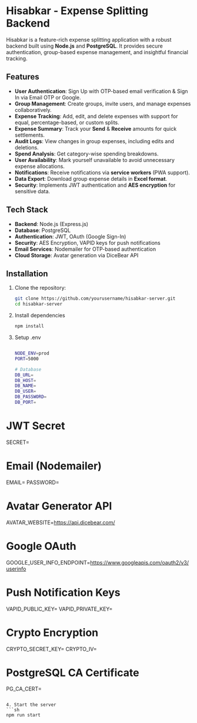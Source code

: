 # Hisabkar - Expense Splitting Backend

Hisabkar is a feature-rich expense splitting application with a robust backend built using **Node.js** and **PostgreSQL**. It provides secure authentication, group-based expense management, and insightful financial tracking.

## Features

- **User Authentication**: Sign Up with OTP-based email verification & Sign In via Email OTP or Google.
- **Group Management**: Create groups, invite users, and manage expenses collaboratively.
- **Expense Tracking**: Add, edit, and delete expenses with support for equal, percentage-based, or custom splits.
- **Expense Summary**: Track your **Send** & **Receive** amounts for quick settlements.
- **Audit Logs**: View changes in group expenses, including edits and deletions.
- **Spend Analysis**: Get category-wise spending breakdowns.
- **User Availability**: Mark yourself unavailable to avoid unnecessary expense allocations.
- **Notifications**: Receive notifications via **service workers** (PWA support).
- **Data Export**: Download group expense details in **Excel format**.
- **Security**: Implements JWT authentication and **AES encryption** for sensitive data.

## Tech Stack

- **Backend**: Node.js (Express.js)
- **Database**: PostgreSQL
- **Authentication**: JWT, OAuth (Google Sign-In)
- **Security**: AES Encryption, VAPID keys for push notifications
- **Email Services**: Nodemailer for OTP-based authentication
- **Cloud Storage**: Avatar generation via DiceBear API

## Installation

1. Clone the repository:
   ```sh
   git clone https://github.com/yourusername/hisabkar-server.git
   cd hisabkar-server
   ```
2. Install dependencies
   ```sh
   npm install
   ```
3. Setup .env

   ```sh

   NODE_ENV=prod
   PORT=5000

   # Database
   DB_URL=
   DB_HOST=
   DB_NAME=
   DB_USER=
   DB_PASSWORD=
   DB_PORT=
   ```

# JWT Secret

SECRET=

# Email (Nodemailer)

EMAIL=
PASSWORD=

# Avatar Generator API

AVATAR_WEBSITE=https://api.dicebear.com/

# Google OAuth

GOOGLE_USER_INFO_ENDPOINT=https://www.googleapis.com/oauth2/v3/userinfo

# Push Notification Keys

VAPID_PUBLIC_KEY=
VAPID_PRIVATE_KEY=

# Crypto Encryption

CRYPTO_SECRET_KEY=
CRYPTO_IV=

# PostgreSQL CA Certificate

PG_CA_CERT=

````

4. Start the server
```sh
npm run start
````
